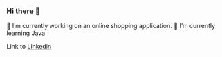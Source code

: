 ### Hi there 👋

 🔭 I’m currently working on an online shopping application.
🌱 I’m currently learning Java
  
  Link to [Linkedin](http://www.linkedin.com/in/ChukwumaWilliams)
<!--
**WilliamsChukwuma/WilliamsChukwuma** is a ✨ _special_ ✨ repository because its `README.md` (this file) appears on your GitHub profile.

Here are some ideas to get you started:

- 🔭 I’m currently working on ...
- 🌱 I’m currently learning ...
- 👯 I’m looking to collaborate on ...
- 🤔 I’m looking for help with ...
- 💬 Ask me about ...
- 📫 How to reach me: ...
- 😄 Pronouns: ...
- ⚡ Fun fact: ...
-->
